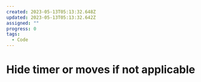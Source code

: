 ```yaml
---
created: 2023-05-13T05:13:32.648Z
updated: 2023-05-13T05:13:32.642Z
assigned: ""
progress: 0
tags:
  - Code
---
```


# Hide timer or moves if not applicable
